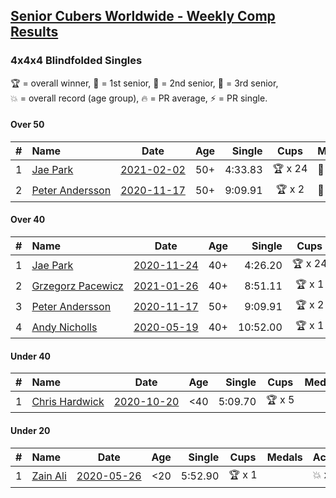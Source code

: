 <style>table {white-space: nowrap;}</style>

## [Senior Cubers Worldwide - Weekly Comp Results](/scw-comp/results/)
### 4x4x4 Blindfolded Singles

<span style="white-space: nowrap;">🏆 = overall winner</span>, <span style="white-space: nowrap;">🥇 = 1st senior</span>, <span style="white-space: nowrap;">🥈 = 2nd senior</span>, <span style="white-space: nowrap;">🥉 = 3rd senior</span>, <span style="white-space: nowrap;">💥 = overall record (age group)</span>, <span style="white-space: nowrap;">🔥 = PR average</span>, <span style="white-space: nowrap;">⚡ = PR single</span>.

#### Over 50

| # | Name | Date | Age | Single | Cups | Medals | Achievements | Video |
| :--: | :-- | :--: | :--: | --: | :--: | :-- | :-- | :-- |
| 1 | [Jae Park](../../persons/jae_park/444bf.md) | [2021-02-02](../../results/2021-02-02/444bf.md) | 50+ | 4:33.83 | 🏆 x 24 | 🥇 x 27 | 💥 x 11, ⚡ x 11 | [Desktop](https://www.facebook.com/events/508664813631510/permalink/512024466628878) / [Mobile](https://m.facebook.com/events/508664813631510?view=permalink&id=512024466628878) |
| 2 | [Peter Andersson](../../persons/peter_andersson/444bf.md) | [2020-11-17](../../results/2020-11-17/444bf.md) | 50+ | 9:09.91 | 🏆 x 2 | 🥇 x 3, 🥈 x 5 | 💥 x 4, ⚡ x 4 | [Desktop](https://www.facebook.com/events/475710776737006/permalink/476856053289145) / [Mobile](https://m.facebook.com/events/475710776737006?view=permalink&id=476856053289145) |

#### Over 40

| # | Name | Date | Age | Single | Cups | Medals | Achievements | Video |
| :--: | :-- | :--: | :--: | --: | :--: | :-- | :-- | :-- |
| 1 | [Jae Park](../../persons/jae_park/444bf.md) | [2020-11-24](../../results/2020-11-24/444bf.md) | 40+ | 4:26.20 | 🏆 x 24 | 🥇 x 27 | 💥 x 11, ⚡ x 11 | [Desktop](https://www.facebook.com/events/388171482493213/permalink/391123555531339) / [Mobile](https://m.facebook.com/events/388171482493213?view=permalink&id=391123555531339) |
| 2 | [Grzegorz Pacewicz](../../persons/grzegorz_pacewicz/444bf.md) | [2021-01-26](../../results/2021-01-26/444bf.md) | 40+ | 8:51.11 | 🏆 x 1 | 🥇 x 1, 🥈 x 3 | ⚡ x 2 | [Desktop](https://www.facebook.com/events/712047552829208/permalink/712816019419028) / [Mobile](https://m.facebook.com/events/712047552829208?view=permalink&id=712816019419028) |
| 3 | [Peter Andersson](../../persons/peter_andersson/444bf.md) | [2020-11-17](../../results/2020-11-17/444bf.md) | 50+ | 9:09.91 | 🏆 x 2 | 🥇 x 3, 🥈 x 5 | 💥 x 4, ⚡ x 4 | [Desktop](https://www.facebook.com/events/475710776737006/permalink/476856053289145) / [Mobile](https://m.facebook.com/events/475710776737006?view=permalink&id=476856053289145) |
| 4 | [Andy Nicholls](../../persons/andy_nicholls/444bf.md) | [2020-05-19](../../results/2020-05-19/444bf.md) | 40+ | 10:52.00 | 🏆 x 1 | 🥇 x 1, 🥈 x 5 | ⚡ x 1 | [Desktop](https://www.facebook.com/events/2608037409484307/permalink/2609949869293061) / [Mobile](https://m.facebook.com/events/2608037409484307?view=permalink&id=2609949869293061) |

#### Under 40

| # | Name | Date | Age | Single | Cups | Medals | Achievements | Video |
| :--: | :-- | :--: | :--: | --: | :--: | :-- | :-- | :-- |
| 1 | [Chris Hardwick](../../persons/chris_hardwick/444bf.md) | [2020-10-20](../../results/2020-10-20/444bf.md) | <40 | 5:09.70 | 🏆 x 5 |  | 💥 x 4, 🔥 x 3, ⚡ x 7 | [Desktop](https://www.facebook.com/events/365280181488304/permalink/368032671213055) / [Mobile](https://m.facebook.com/events/365280181488304?view=permalink&id=368032671213055) |

#### Under 20

| # | Name | Date | Age | Single | Cups | Medals | Achievements | Video |
| :--: | :-- | :--: | :--: | --: | :--: | :-- | :-- | :-- |
| 1 | [Zain Ali](../../persons/zain_ali/444bf.md) | [2020-05-26](../../results/2020-05-26/444bf.md) | <20 | 5:52.90 | 🏆 x 1 |  | 💥 x 1, ⚡ x 1 | [Desktop](https://www.facebook.com/events/1531820936993798/permalink/1535234259985799) / [Mobile](https://m.facebook.com/events/1531820936993798?view=permalink&id=1535234259985799) |


<!-- Global site tag (gtag.js) - Google Analytics -->
<script async src="https://www.googletagmanager.com/gtag/js?id=UA-86348435-3"></script>
<script>window.dataLayer = window.dataLayer || []; function gtag() {dataLayer.push(arguments);} gtag('js', new Date()); gtag('config', 'UA-86348435-3');</script>
